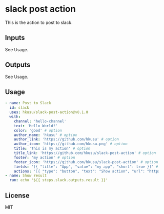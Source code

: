# slack post action

This is the action to post to slack.

## Inputs

See Usage.

## Outputs

See Usage.

## Usage

```yaml
- name: Post to Slack
  id: slack
  uses: hkusu/slack-post-action@v0.1.0
  with:
    channel: 'hello-channel'
    text: 'Hello World!'
    color: 'good' # option
    author_name: 'hkusu' # option
    author_link: 'https://github.com/hkusu' # option
    author_icon: 'https://github.com/hkusu.png' # option
    title: 'This is my action' # option
    title_link: 'https://github.com/hkusu/slack-post-action' # option
    footer: 'my action' # option
    footer_icon: 'https://github.com/hkusu/slack-post-action' # option
    fields: '[{ "title": "App", "value": "my app", "short": true }]' # option
    actions: '[{ "type": "button", "text": "Show action", "url": "https://github.com/hkusu/slack-post-action" }]' # option
- name: Show result
  run: echo '${{ steps.slack.outputs.result }}'
```

## License

MIT
